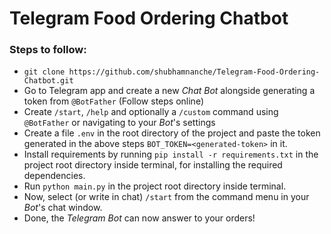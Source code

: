 # Telegram Food Ordering Chatbot

### Steps to follow:

- `git clone https://github.com/shubhamnanche/Telegram-Food-Ordering-Chatbot.git`
- Go to Telegram app and create a new _Chat Bot_ alongside generating a token from `@BotFather` (Follow steps online)
- Create `/start`, `/help` and optionally a `/custom` command using `@BotFather` or navigating to your _Bot_'s settings
- Create a file `.env` in the root directory of the project and paste the token generated in the above steps `BOT_TOKEN=<generated-token>` in it.
- Install requirements by running `pip install -r requirements.txt` in the project root directory inside terminal, for installing the required dependencies.
- Run `python main.py` in the project root directory inside terminal.
- Now, select (or write in chat) `/start` from the command menu in your _Bot_'s chat window.
- Done, the _Telegram Bot_ can now answer to your orders!